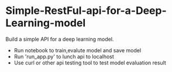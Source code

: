 # Simple-RestFul-api-for-a-Deep-Learning-model
Build a simple API for a deep learning model.

* Run notebook to train,evalute model and save model
* Run 'run_app.py' to lunch api to localhost 
* Use curl or other api testing tool to test model evaluation result
